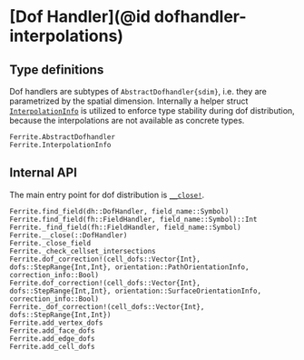 # [Dof Handler](@id dofhandler-interpolations)

## Type definitions

Dof handlers are subtypes of `AbstractDofhandler{sdim}`, i.e. they are
parametrized by the spatial dimension. Internally a helper struct [`InterpolationInfo`](@ref) is utilized to enforce type stability during
dof distribution, because the interpolations are not available as concrete
types.

```@docs
Ferrite.AbstractDofhandler
Ferrite.InterpolationInfo
```


## Internal API

The main entry point for dof distribution is [`__close!`](@ref).

```@docs
Ferrite.find_field(dh::DofHandler, field_name::Symbol)
Ferrite.find_field(fh::FieldHandler, field_name::Symbol)::Int
Ferrite._find_field(fh::FieldHandler, field_name::Symbol)
Ferrite.__close(::DofHandler)
Ferrite._close_field
Ferrite._check_cellset_intersections
Ferrite.dof_correction!(cell_dofs::Vector{Int}, dofs::StepRange{Int,Int}, orientation::PathOrientationInfo, correction_info::Bool)
Ferrite.dof_correction!(cell_dofs::Vector{Int}, dofs::StepRange{Int,Int}, orientation::SurfaceOrientationInfo, correction_info::Bool)
Ferrite._dof_correction!(cell_dofs::Vector{Int}, dofs::StepRange{Int,Int})
Ferrite.add_vertex_dofs
Ferrite.add_face_dofs
Ferrite.add_edge_dofs
Ferrite.add_cell_dofs
```
